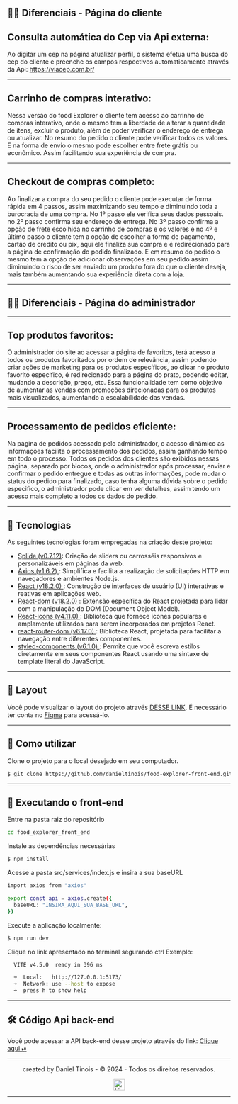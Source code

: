 ## 👨‍💻 Diferenciais - Página do cliente

## Consulta automática do Cep via Api externa:

<p>Ao digitar um cep na página atualizar perfil, o sistema efetua uma busca do cep do cliente e preenche os campos respectivos automaticamente através da Api: <a href="https://viacep.com.br/"> https://viacep.com.br/</a> </p>

---

## Carrinho de compras interativo:

<p>Nessa versão do food Explorer o cliente tem acesso ao carrinho de compras interativo, onde o mesmo tem a liberdade de alterar a quantidade de itens, excluir o produto, além de poder verificar o endereço de entrega ou atualizar. No resumo do pedido o cliente pode verificar todos os valores. E na forma de envio o mesmo pode escolher entre frete grátis ou econômico. Assim facilitando sua experiência de compra.</p>

---

## Checkout de compras completo:

<p>Ao finalizar a compra do seu pedido o cliente pode executar de forma rápida em 4 passos, assim maximizando seu tempo e diminuindo toda a burocracia de uma compra. No 1º passo ele verifica seus dados pessoais. no 2º passo confirma seu endereço de entrega. No 3º passo confirma a opção de frete escolhida no carrinho de compras e os valores e no 4º e último passo o cliente tem a opção de escolher a forma de pagamento, cartão de crédito ou pix, aqui ele finaliza sua compra e é redirecionado para a página de confirmação do pedido finalizado. E em resumo do pedido o mesmo tem a opção de adicionar observações em seu pedido assim diminuindo o risco de ser enviado um produto fora do que o cliente deseja, mais também aumentando sua experiência direta com a loja.</p>

---

## 👨‍💻 Diferenciais - Página do administrador

---

## Top produtos favoritos:

<p>O administrador do site ao acessar a página de favoritos, terá acesso a todos os produtos favoritados por ordem de relevância, assim podendo criar ações de marketing para os produtos específicos, ao clicar no produto favorito especifico, é redirecionado para a página do prato, podendo editar, mudando a descrição, preço, etc. Essa funcionalidade tem como objetivo de aumentar as vendas com promoções direcionadas para os produtos mais visualizados, aumentando a escalabilidade das vendas.</p>

---

## Processamento de pedidos eficiente:

<p>Na página de pedidos acessado pelo administrador, o acesso dinâmico as informações facilita o processamento dos pedidos, assim ganhando tempo em todo o processo. Todos os pedidos dos clientes são exibidos nessas página, separado por blocos, onde o administrador após processar, enviar e confirmar o pedido entregue e todas as outras informações, pode mudar o status do pedido para finalizado, caso tenha alguma dúvida sobre o pedido especifico, o administrador pode clicar em ver detalhes, assim tendo um acesso mais completo a todos os dados do pedido. </p>

---

## 📄 Tecnologias

As seguintes tecnologias foram empregadas na criação deste projeto:

- [Splide (v0.7.12)](): Criação de sliders ou carrosséis responsivos e personalizáveis em páginas da web.
- [Axios (v1.6.2) ](): Simplifica e facilita a realização de solicitações HTTP em navegadores e ambientes Node.js.
- [React (v18.2.0) ](): Construção de interfaces de usuário (UI) interativas e reativas em aplicações web.
- [React-dom (v18.2.0) ](): Extensão específica do React projetada para lidar com a manipulação do DOM (Document Object Model).
- [React-icons (v4.11.0) ](): Biblioteca que fornece ícones populares e amplamente utilizados para serem incorporados em projetos React.
- [react-router-dom (v6.17.0) ](): Biblioteca React, projetada para facilitar a navegação entre diferentes componentes.
- [styled-components (v6.1.0) ](): Permite que você escreva estilos diretamente em seus componentes React usando uma sintaxe de template literal do JavaScript.

---

## 🔖 Layout

Você pode visualizar o layout do projeto através [DESSE LINK](https://www.figma.com/community/file/1196874589259687769). É necessário ter conta no [Figma](https://figma.com) para acessá-lo.

---

## 🚀 Como utilizar

Clone o projeto para o local desejado em seu computador.

```bash
$ git clone https://github.com/danieltinois/food-explorer-front-end.git
```

---

## 🚧 Executando o front-end

Entre na pasta raiz do repositório

```bash
cd food_explorer_front_end
```

Instale as dependências necessárias

```bash
$ npm install
```

Acesse a pasta src/services/index.js e insira a sua baseURL

```bash
import axios from "axios"

export const api = axios.create({
  baseURL: "INSIRA_AQUI_SUA_BASE_URL",
})
```

Execute a aplicação localmente:

```bash
$ npm run dev
```

Clique no link apresentado no terminal segurando ctrl
Exemplo:

```bash
  VITE v4.5.0  ready in 396 ms

  ➜  Local:   http://127.0.0.1:5173/
  ➜  Network: use --host to expose
  ➜  press h to show help
```

---

## 🛠️ Código Api back-end

<p>Você pode acessar a API back-end desse projeto através do link: 
<a href= "https://github.com/danieltinois/food-explorer-back-end" target="_blank"> Clique aqui ⏯ </a>
</p>

---

<p align="center"> created by Daniel Tinois  - © 2024 - Todos os direitos reservados.<p align="center">
 <a href="https://www.linkedin.com/in/daniel-tinois-7338a2244/" target="_blank"><img src="https://static.licdn.com/sc/h/5bukxbhy9xsil5mb7c2wulfbx" height="25" width="25" alt="Linked" />
</p></p>

---
